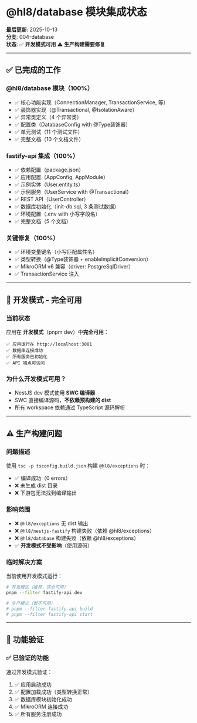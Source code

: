 # @hl8/database 模块集成状态

**最后更新**: 2025-10-13  
**分支**: 004-database  
**状态**: ✅ **开发模式可用** ⚠️ **生产构建需要修复**

---

## ✅ 已完成的工作

### @hl8/database 模块（100%）

- ✅ 核心功能实现（ConnectionManager, TransactionService, 等）
- ✅ 装饰器实现（@Transactional, @IsolationAware）
- ✅ 异常类定义（4 个异常类）
- ✅ 配置类（DatabaseConfig with @Type装饰器）
- ✅ 单元测试（11 个测试文件）
- ✅ 完整文档（10 个文档文件）

### fastify-api 集成（100%）

- ✅ 依赖配置（package.json）
- ✅ 应用配置（AppConfig, AppModule）
- ✅ 示例实体（User.entity.ts）
- ✅ 示例服务（UserService with @Transactional）
- ✅ REST API（UserController）
- ✅ 数据库初始化（init-db.sql,  3 条测试数据）
- ✅ 环境配置（.env with 小写字段名）
- ✅ 完整文档（5 个文档）

### 关键修复（100%）

- ✅ 环境变量键名（小写匹配属性名）
- ✅ 类型转换（@Type装饰器 + enableImplicitConversion）
- ✅ MikroORM v6 兼容（driver: PostgreSqlDriver）
- ✅ TransactionService 注入

---

## 🚀 开发模式 - 完全可用

### 当前状态

应用在 **开发模式**（pnpm dev）中**完全可用**：

```
✅ 应用运行在 http://localhost:3001
✅ 数据库连接成功
✅ 所有服务已初始化
✅ API 端点可访问
```

### 为什么开发模式可用？

- NestJS dev 模式使用 **SWC 编译器**
- SWC 直接编译源码，**不依赖预构建的 dist**
- 所有 workspace 依赖通过 TypeScript 源码解析

---

## ⚠️ 生产构建问题

### 问题描述

使用 `tsc -p tsconfig.build.json` 构建 `@hl8/exceptions` 时：

- ✅ 编译成功（0 errors）
- ❌ 未生成 dist 目录
- ❌ 下游包无法找到编译输出

### 影响范围

- ❌ `@hl8/exceptions` 无 dist 输出
- ❌ `@hl8/nestjs-fastify` 构建失败（依赖 @hl8/exceptions）
- ❌ `@hl8/database` 构建失败（依赖 @hl8/exceptions）
- ✅ **开发模式不受影响**（使用源码）

### 临时解决方案

当前使用开发模式运行：

```bash
# 开发模式（推荐，完全可用）
pnpm --filter fastify-api dev

# 生产模式（暂不可用）
# pnpm --filter fastify-api build
# pnpm --filter fastify-api start
```

---

## 🎯 功能验证

### ✅ 已验证的功能

通过开发模式验证：

1. ✅ 应用启动成功
2. ✅ 配置加载成功（类型转换正常）
3. ✅ 数据库模块初始化成功
4. ✅ MikroORM 连接成功
5. ✅ 所有服务注册成功

###
